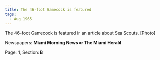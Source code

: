 ```yaml
---  
title: The 46-foot Gamecock is featured  
tags:  
  - Aug 1965  
---  
```

  
The 46-foot Gamecock is featured in an article about Sea Scouts. [Photo]  
  
Newspapers: **Miami Morning News or The Miami Herald**  
  
Page: **1**, Section: **B** 
